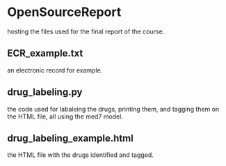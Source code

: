 # OpenSourceReport
hosting the files used for the final report of the course.


## ECR_example.txt
an electronic record for example.

## drug_labeling.py
the code used for labaleing the drugs, printing them, 
and tagging them on the HTML file, all using the med7 model.

## drug_labeling_example.html
the HTML file with the drugs identified and tagged.
